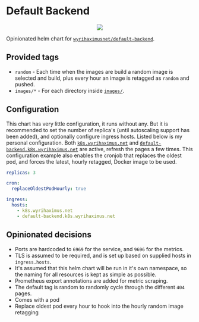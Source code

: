 # Default Backend

<p align="center">
  <img src="https://helm.wyrihaximus.net/images/charts/default-backend.png">
</p>

Opinionated helm chart for [`wyrihaximusnet/default-backend`](https://github.com/wyrihaximusnet/docker-default-backend).

## Provided tags

* `random` - Each time when the images are build a random image is selected and build, plus every hour an image is retagged as `random` and pushed.
* `images/*` - For each directory inside [`images/`](https://github.com/WyriHaximusNet/docker-default-backend/tree/master/images).

## Configuration

This chart has very little configuration, it runs without any. But it is recommended to set the number of replica's 
(until autoscaling support has been added), and optionally configure ingress hosts. Listed below is my personal 
configuration. Both [`k8s.wyrihaximus.net`](https://k8s.wyrihaximus.net/) and 
[`default-backend.k8s.wyrihaximus.net`](https://default-backend.k8s.wyrihaximus.net/) are active, refresh the pages a 
few times. This configuration example also enables the cronjob that replaces the oldest pod, and forces the latest, 
hourly retagged, Docker image to be used.

```yaml
replicas: 3

cron:
  replaceOldestPodHourly: true

ingress:
  hosts:
    - k8s.wyrihaximus.net
    - default-backend.k8s.wyrihaximus.net
```

### 

## Opinionated decisions

* Ports are hardcoded to `6969` for the service, and `9696` for the metrics.
* TLS is assumed to be required, and is set up based on supplied hosts in `ingress.hosts`.
* It's assumed that this helm chart will be run in it's own namespace, so the naming for all resources is kept as simple as possible.
* Prometheus export annotations are added for metric scraping.
* The default tag is random to randomly cycle through the different `404` pages.
* Comes with a pod
* Replace oldest pod every hour to hook into the hourly random image retagging

